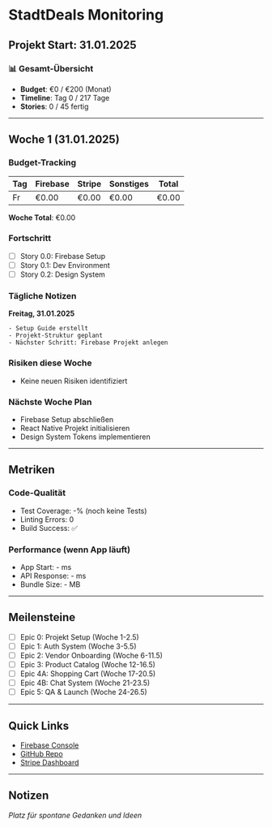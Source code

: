 # StadtDeals Monitoring

## Projekt Start: 31.01.2025

### 📊 Gesamt-Übersicht
- **Budget**: €0 / €200 (Monat)
- **Timeline**: Tag 0 / 217 Tage
- **Stories**: 0 / 45 fertig

---

## Woche 1 (31.01.2025)

### Budget-Tracking
| Tag | Firebase | Stripe | Sonstiges | Total |
|-----|----------|--------|-----------|-------|
| Fr  | €0.00    | €0.00  | €0.00     | €0.00 |

**Woche Total**: €0.00

### Fortschritt
- [ ] Story 0.0: Firebase Setup
- [ ] Story 0.1: Dev Environment  
- [ ] Story 0.2: Design System

### Tägliche Notizen

**Freitag, 31.01.2025**
```
- Setup Guide erstellt
- Projekt-Struktur geplant
- Nächster Schritt: Firebase Projekt anlegen
```

### Risiken diese Woche
- Keine neuen Risiken identifiziert

### Nächste Woche Plan
- Firebase Setup abschließen
- React Native Projekt initialisieren
- Design System Tokens implementieren

---

## Metriken

### Code-Qualität
- Test Coverage: -% (noch keine Tests)
- Linting Errors: 0
- Build Success: ✅

### Performance (wenn App läuft)
- App Start: - ms
- API Response: - ms
- Bundle Size: - MB

---

## Meilensteine

- [ ] Epic 0: Projekt Setup (Woche 1-2.5)
- [ ] Epic 1: Auth System (Woche 3-5.5)
- [ ] Epic 2: Vendor Onboarding (Woche 6-11.5)
- [ ] Epic 3: Product Catalog (Woche 12-16.5)
- [ ] Epic 4A: Shopping Cart (Woche 17-20.5)
- [ ] Epic 4B: Chat System (Woche 21-23.5)
- [ ] Epic 5: QA & Launch (Woche 24-26.5)

---

## Quick Links

- [Firebase Console](https://console.firebase.google.com)
- [GitHub Repo](https://github.com/stadtdeals/stadtdeals-app)
- [Stripe Dashboard](https://dashboard.stripe.com)

---

## Notizen

_Platz für spontane Gedanken und Ideen_